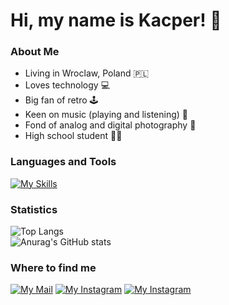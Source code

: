 # Hi, my name is Kacper! 👋

### About Me
- Living in Wroclaw, Poland 🇵🇱
- Loves technology 💻
- Big fan of retro 🕹
- Keen on music (playing and listening) 💽
- Fond of analog and digital photography 📸
- High school student 🧑‍🎓

### Languages and Tools
[![My Skills](https://skillicons.dev/icons?i=bash,bootstrap,css,html,js,linux,mysql,neovim,py,rust)](https://skillicons.dev)

### Statistics
![Top Langs](https://github-readme-stats.vercel.app/api/top-langs/?username=kmtrebacz&layout=compact&theme=dark) <br>
![Anurag's GitHub stats](https://github-readme-stats.vercel.app/api?username=kmtrebacz&show_icons=true&theme=dark)

### Where to find me
[![My Mail](https://img.shields.io/badge/Gmail-D14836?style=for-the-badge&logo=gmail&logoColor=white)](mailto:kacperkapitrebacz@gmail.com)
[![My Instagram](https://img.shields.io/badge/Instagram-E4405F?style=for-the-badge&logo=instagram&logoColor=white)](https://www.instagram.com/kmtrebacz/)
[![My Instagram](https://img.shields.io/badge/website-000000?style=for-the-badge&logo=About.me&logoColor=white)](https://kacpertrebacz.pl/)
